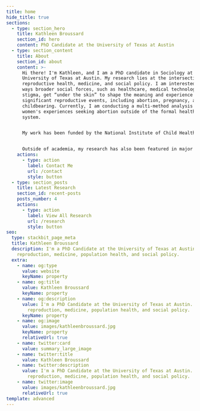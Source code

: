 ```yaml
---
title: home
hide_title: true
sections:
  - type: section_hero
    title: Kathleen Broussard
    section_id: hero
    content: PhD Candidate at the University of Texas at Austin
  - type: section_content
    title: About
    section_id: about
    content: >-
      Hi there! I'm Kathleen, and I am a PhD candidate in Sociology at the
      University of Texas at Austin. My research lies at the intersection of
      reproductive health, medicine, and social policy. I am interested in the
      ways broader social forces, such as healthcare, medical technologies, and
      stigma, get “under the skin” to shape the meaning and experience of
      significant reproductive events, including abortion, pregnancy, and
      childbearing. Currently, I am conducting a multi-method analysis of
      women's experiences seeking abortion outside of the formal healthcare
      system. 


      My work has been funded by the National Institute of Child Health and Human Development and the Society of Family Planning. You can find my published research in *Social Science and Medicine, Population Studies, Contraception, American Journal of Public Health, Perspectives on Sexual and Reproductive Health, AJOG,* and *BMJ Sexual and Reproductive Health.* 


      Outside of academia, my research has also been featured in major news outlets, including The *New York Times* and *The Atlantic*.
    actions:
      - type: action
        label: Contact Me
        url: /contact
        style: button
  - type: section_posts
    title: Latest Research
    section_id: recent-posts
    posts_number: 4
    actions:
      - type: action
        label: View All Research
        url: /research
        style: button
seo:
  type: stackbit_page_meta
  title: Kathleen Broussard
  description: I'm a PhD Candidate at the University of Texas at Austin. I study
    reproduction, medicine, population health, and social policy.
  extra:
    - name: og:type
      value: website
      keyName: property
    - name: og:title
      value: Kathleen Broussard
      keyName: property
    - name: og:description
      value: I'm a PhD Candidate at the University of Texas at Austin. I study
        reproduction, medicine, population health, and social policy.
      keyName: property
    - name: og:image
      value: images/kathleenbroussard.jpg
      keyName: property
      relativeUrl: true
    - name: twitter:card
      value: summary_large_image
    - name: twitter:title
      value: Kathleen Broussard
    - name: twitter:description
      value: I'm a PhD Candidate at the University of Texas at Austin. I study
        reproduction, medicine, population health, and social policy.
    - name: twitter:image
      value: images/kathleenbroussard.jpg
      relativeUrl: true
template: advanced
---
```

